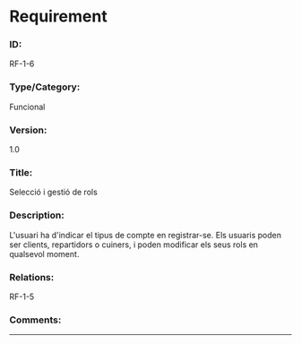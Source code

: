 # Requirement

### ID: 
RF-1-6

### Type/Category:  
Funcional   

### Version:  
1.0  

### Title:  
Selecció i gestió de rols  

### Description:  
L'usuari ha d'indicar el tipus de compte en registrar-se. Els usuaris poden ser clients, repartidors o cuiners, i poden modificar els seus rols en qualsevol moment.  

### Relations:  
RF-1-5

### Comments:  
---